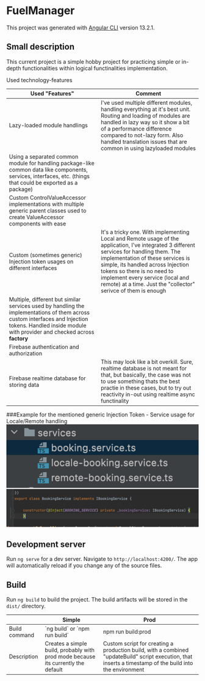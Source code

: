 # FuelManager

This project was generated with [Angular CLI](https://github.com/angular/angular-cli) version 13.2.1.

## Small description

This current project is a simple hobby project for practicing simple or in-depth functionalities within logical functinalities implementation.

Used technology-features


<table>
    <thead>
        <tr>
            <th>Used "Features"</th>
            <th>Comment</th>
        </tr>
    </thead>
    <tbody>
        <tr>
            <td>Lazy-loaded module handlings</td>
            <td>I've used multiple different modules, handling everything at it's best unit. Routing and loading of modules are handled in lazy way so it show a bit of a performance difference compared to not-lazy form. Also handled translation issues that are common in using lazyloaded modules</td>
        </tr>
        <tr>
            <td>Using a separated common module for handling package-like common data like components, services, interfaces, etc. (things that could be exported as a package)</td>
            <td></td>
        </tr>
        <tr>
            <td>Custom ControlValueAccessor implementations with multiple generic parent classes used to create ValueAccessor components with ease</td>
            <td></td>
        </tr>
        <tr>
            <td>Custom (sometimes generic) Injection token usages on different interfaces</td>
            <td>
                It's a tricky one. With implementing Local and Remote usage of the application, I've integrated 3 different services for handling them. The implementation of these services is simple, its handled across Injection tokens so there is no need to implement every service (local and remote) at a time. Just the "collector" serivce of them is enough
            </td>
        </tr>
        <tr>
            <td>Multiple, different but similar services used by handling the implementations of them across custom interfaces and Injection tokens. Handled inside module with provider and checked across <b>factory</b></td>
            <td></td>
        </tr>    
        <tr>
            <td>Firebase authentication and authorization</td>
            <td></td>
        </tr>
        <tr>
            <td>Firebase realtime database for storing data</td>
            <td>This may look like a bit overkill. Sure, realtime database is not meant for that, but basically, the case was not to use something thats the best practie in these cases, but to try out reactivity in-out using realtime async functinality</td>
        </tr>
    </tbody>
</table>

###Example for the mentioned generic Injection Token - Service usage for Locale/Remote handling
![ScreenShot](src/assets/images/services_readme.png)
![ScreenShot](src/assets/images/services_readme_2.png)

## Development server

Run `ng serve` for a dev server. Navigate to `http://localhost:4200/`. The app will automatically reload if you change any of the source files.

## Build

Run `ng build` to build the project. The build artifacts will be stored in the `dist/` directory.

<table>
    <thead>
        <tr>
            <th></th>
            <th>Simple</th>
            <th>Prod</th>
        </tr>
    </thead>
    <tbody>
        <tr>
            <td>Build command</td>
            <td>`ng build` or `npm run build`</td>
            <td>npm run build:prod</td>
        </tr>
        <tr>
            <td>Description</td>
            <td>Creates a simple build, probably with prod mode because its currently the default</td>
            <td>Custom script for creating a production build, with a combined "updateBuild" script execution, that inserts a timestamp of the build into the environment</td>
        </tr>
    </tbody>
</table>
